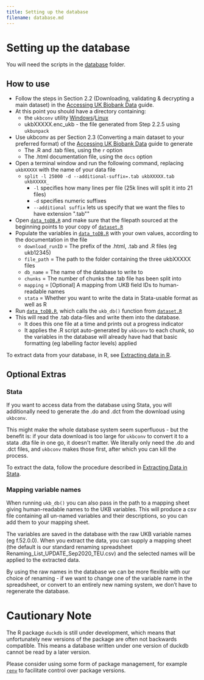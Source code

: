 ```yaml
---
title: Setting up the database
filename: database.md
---
```


# Setting up the database

You will need the scripts in the [database](https://github.com/2cjenn/UKB_database/tree/main/database) folder.

## How to use

* Follow the steps in Section 2.2 (Downloading, validating & decrypting a main dataset) in the [Accessing UK Biobank Data](https://biobank.ndph.ox.ac.uk/~bbdatan/Data_Access_Guide_v3.0.pdf) guide.
* At this point you should have a directory containing:
  * the `ukbconv` utility [Windows](https://biobank.ndph.ox.ac.uk/showcase/download.cgi)/[Linux](https://biobank.ndph.ox.ac.uk/showcase/download.cgi?id=201&ty=ut) 
  * ukbXXXXX.enc_ukb - the file generated from Step 2.2.5 using `ukbunpack`
* Use ukbconv as per Section 2.3 (Converting a main dataset to your preferred format) of the [Accessing UK Biobank Data](https://biobank.ndph.ox.ac.uk/~bbdatan/Data_Access_Guide_v3.0.pdf) guide to generate
  * The .R and .tab files, using the `r` option
  * The .html documentation file, using the `docs` option
* Open a terminal window and run the following command, replacing `ukbXXXXX` with the name of your data file
  * `split -l 25000 -d --additional-suffix=.tab ukbXXXXX.tab ukbXXXXX_`
    * `-l` specifies how many lines per file (25k lines will split it into 21 files)
    * `-d` specifies numeric suffixes
    * `--additional suffix` lets us specify that we want the files to have extension ".tab""
* Open [`data_toDB.R`](https://github.com/2cjenn/UKB_database/blob/main/database/data_toDB.R) and make sure that the filepath sourced at the beginning points to your copy of [`dataset.R`](https://github.com/2cjenn/UKB_database/blob/main/database/dataset.R)
* Populate the variables in [`data_toDB.R`](https://github.com/2cjenn/UKB_database/blob/main/database/data_toDB.R) with your own values, according to the documentation in the file
  * `download_runID` = The prefix of the .html, .tab and .R files (eg ukb12345)
  * `file_path` = The path to the folder containing the three ukbXXXXX files
  * `db_name` = The name of the database to write to
  * `chunks` = The number of chunks the .tab file has been split into
  * `mapping` = [Optional] A mapping from UKB field IDs to human-readable names
  * `stata` = Whether you want to write the data in Stata-usable format as well as R
* Run [`data_toDB.R`](https://github.com/2cjenn/UKB_database/blob/main/database/data_toDB.R), which calls the `ukb_db()` function from [`dataset.R`](https://github.com/2cjenn/UKB_database/blob/main/database/dataset.R)
* This will read the .tab data-files and write them into the database. 
  * It does this one file at a time and prints out a progress indicator
  * It applies the .R script auto-generated by `ukbconv` to each chunk, so the variables in the database will already have had that basic formatting (eg labelling factor levels) applied

To extract data from your database, in R, see [Extracting data in R](r.md).
  
## Optional Extras

### Stata

If you want to access data from the database using Stata, you will additionally need to generate the .do and .dct from the download using `ukbconv`.

This might make the whole database system seem superfluous - but the benefit is: if your data download is too large for `ukbconv` to convert it to a stata .dta file in one go, it doesn't matter. We literally only need the .do and .dct files, and `ukbconv` makes those first, after which you can kill the process.

To extract the data, follow the procedure described in [Extracting Data in Stata](stata.md).

### Mapping variable names
  
When running `ukb_db()` you can also pass in the path to a mapping sheet giving human-readable names to the UKB variables. This will produce a csv file containing all un-named variables and their descriptions, so you can add them to your mapping sheet.

The variables are saved in the database with the raw UKB variable names (eg f.52.0.0). When you extract the data, you can supply a mapping sheet (the default is our standard renaming spreadsheet Renaming_List_UPDATE_Sep2020_TEU.csv) and the selected names will be applied to the extracted data.

By using the raw names in the database we can be more flexible with our choice of renaming - if we want to change one of the variable name in the spreadsheet, or convert to an entirely new naming system, we don’t have to regenerate the database.

# Cautionary Note

The R package `duckdb` is still under development, which means that unfortunately new versions of the package are often not backwards compatible. This means a database written under one version of duckdb cannot be read by a later version.

Please consider using some form of package management, for example [`renv`](https://rstudio.github.io/renv/articles/renv.html) to facilitate control over package versions.

